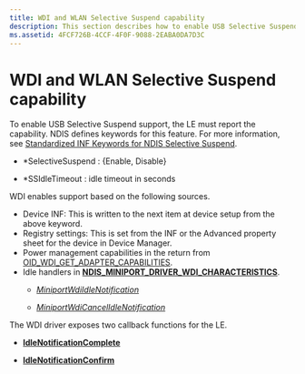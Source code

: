 ```yaml
---
title: WDI and WLAN Selective Suspend capability
description: This section describes how to enable USB Selective Suspend support for WDI drivers
ms.assetid: 4FCF726B-4CCF-4F0F-9088-2EABA0DA7D3C
---
```


# WDI and WLAN Selective Suspend capability


To enable USB Selective Suspend support, the LE must report the capability. NDIS defines keywords for this feature. For more information, see [Standardized INF Keywords for NDIS Selective Suspend](standardized-inf-keywords-for-ndis-selective-suspend.md).

-   \*SelectiveSuspend : {Enable, Disable}

-   \*SSIdleTimeout : idle timeout in seconds

WDI enables support based on the following sources.

-   Device INF: This is written to the next item at device setup from the above keyword.
-   Registry settings: This is set from the INF or the Advanced property sheet for the device in Device Manager.
-   Power management capabilities in the return from [OID\_WDI\_GET\_ADAPTER\_CAPABILITIES](https://msdn.microsoft.com/library/windows/hardware/dn925838).
-   Idle handlers in [**NDIS\_MINIPORT\_DRIVER\_WDI\_CHARACTERISTICS**](https://msdn.microsoft.com/library/windows/hardware/mt297617).
    -   [*MiniportWdiIdleNotification*](https://msdn.microsoft.com/library/windows/hardware/mt297563)

    -   [*MiniportWdiCancelIdleNotification*](https://msdn.microsoft.com/library/windows/hardware/mt297560)

The WDI driver exposes two callback functions for the LE.

-   [**IdleNotificationComplete**](https://msdn.microsoft.com/library/windows/hardware/mt297600)

-   [**IdleNotificationConfirm**](https://msdn.microsoft.com/library/windows/hardware/mt297601)

 

 





